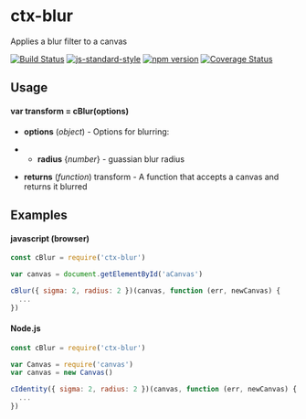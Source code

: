 # ctx-blur

Applies a blur filter to a canvas

<!-- VDOC.badges travis; standard; npm; coveralls -->
<!-- DON'T EDIT THIS SECTION (including comments), INSTEAD RE-RUN `vdoc` TO UPDATE -->
[![Build Status](https://travis-ci.org/vigour-io/ctx-blur.svg?branch=master)](https://travis-ci.org/vigour-io/ctx-blur)
[![js-standard-style](https://img.shields.io/badge/code%20style-standard-brightgreen.svg)](http://standardjs.com/)
[![npm version](https://badge.fury.io/js/ctx-blur.svg)](https://badge.fury.io/js/ctx-blur)
[![Coverage Status](https://coveralls.io/repos/github/vigour-io/ctx-blur/badge.svg?branch=master)](https://coveralls.io/github/vigour-io/ctx-blur?branch=master)

<!-- VDOC END -->

## Usage
<!-- VDOC.jsdoc cBlur -->
<!-- DON'T EDIT THIS SECTION (including comments), INSTEAD RE-RUN `vdoc` TO UPDATE -->
#### var transform = cBlur(options)
- **options** (*object*) - Options for blurring:

- - **radius** {*number*} - guassian blur radius
- **returns** (*function*) transform - A function that accepts a canvas and returns it blurred

<!-- VDOC END -->

## Examples

#### javascript (browser)
```javascript
const cBlur = require('ctx-blur')

var canvas = document.getElementById('aCanvas')

cBlur({ sigma: 2, radius: 2 })(canvas, function (err, newCanvas) {
  ...
})
```

#### Node.js
```javascript
const cBlur = require('ctx-blur')

var Canvas = require('canvas')
var canvas = new Canvas()

cIdentity({ sigma: 2, radius: 2 })(canvas, function (err, newCanvas) {
  ...
})
```